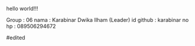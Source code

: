 hello world!!!

Group : 06
nama : Karabinar Dwika Ilham (Leader)
id github : karabinar
no hp : 089506294672

#edited